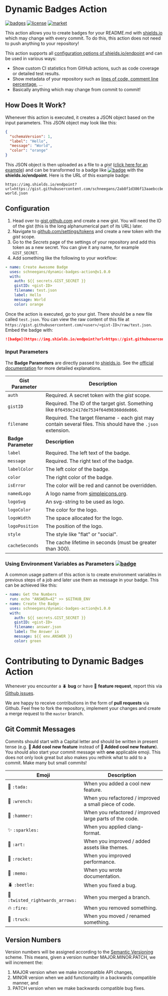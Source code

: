 # Dynamic Badges Action

[![badges](https://github.com/Schneegans/dynamic-badges-action/workflows/Build%20Badges/badge.svg)](https://github.com/Schneegans/dynamic-badges-action/actions)
[![license](https://img.shields.io/badge/License-MIT-purple.svg)](LICENSE)
[![market](https://img.shields.io/badge/Get_it-on_the_Marketplace-informational.svg)](https://github.com/marketplace/actions/dynamic-badges)

This action allows you to create badges for your README.md with [shields.io](https://shields.io) which may change with every commit. To do this, this action does not need to push anything to your repository!

This action supports all [configuration options of shields.io/endpoint](https://shields.io/endpoint) and can be used in various ways:
* Show custom CI statistics from GitHub actions, such as code coverage or detailed test results.
* Show metadata of your repository such as [lines of code, comment line percentage](https://schneegans.github.io/tutorials/2020/08/16/badges), ...
* Basically anything which may change from commit to commit!

## How Does It Work?

Whenever this action is executed, it creates a JSON object based on the input parameters.
This JSON object may look like this:

```json
{
  "schemaVersion": 1,
  "label": "Hello",
  "message": "World",
  "color": "orange"
}
```

This JSON object is then uploaded as a file to a *gist* ([click here for an example](https://gist.github.com/Schneegans/2ab8f1d386f13aaebccbd87dac94068d)) and can be transformed to a badge like [![badge](https://img.shields.io/endpoint?url=https://gist.githubusercontent.com/schneegans/2ab8f1d386f13aaebccbd87dac94068d/raw/hello-world.json)](https://img.shields.io/endpoint?url=https://gist.githubusercontent.com/schneegans/2ab8f1d386f13aaebccbd87dac94068d/raw/hello-world.json) with the **shields.io/endpoint**. Here is the URL of this example badge:

```
https://img.shields.io/endpoint?url=https://gist.githubusercontent.com/schneegans/2ab8f1d386f13aaebccbd87dac94068d/raw/hello-world.json
```

## Configuration

1. Head over to [gist.github.com](https://gist.github.com/) and create a new gist. You will need the ID of the gist (this is the long alphanumerical part of its URL) later.
2. Navigate to [github.com/settings/tokens](https://github.com/settings/tokens) and create a new token with the *gist* scope.
3. Go to the *Secrets* page of the settings of your repository and add this token as a new secret. You can give it any name, for example `GIST_SECRET`.
4. Add something like the following to your workflow:
```yml
- name: Create Awesome Badge
  uses: schneegans/dynamic-badges-action@v1.0.0
  with:
    auth: ${{ secrets.GIST_SECRET }}
    gistID: <gist-ID>
    filename: test.json
    label: Hello
    message: World
    color: orange
```

Once the action is executed, go to your gist.
There should be a new file called `test.json`.
You can view the raw content of this file at `https://gist.githubusercontent.com/<user>/<gist-ID>/raw/test.json`.
Embed the badge with:

```markdown
![badge](https://img.shields.io/endpoint?url=https://gist.githubusercontent.com/<user>/<gist-ID>/raw/test.json)
```

### Input Parameters

The **Badge Parameters** are directly passed to [shields.io](https://shields.io). See the [official documentation](https://shields.io/endpoint) for more detailed explanations.

Gist Parameter | Description
----------|------------
`auth` | Required. A secret token with the *gist* scope.
`gistID` | Required. The ID of the target gist. Something like `8f6459c2417de7534f64d98360dde866`.
`filename` | Required. The target filename - each gist may contain several files. This should have the `.json` extension.
**Badge Parameter** | **Description**
`label` | Required. The left text of the badge.
`message` | Required. The right text of the badge.
`labelColor` | The left color of the badge.
`color` | The right color of the badge.
`isError` | The color will be red and cannot be overridden.
`namedLogo` | A logo name from [simpleicons.org](http://simpleicons.org/).
`logoSvg` | An svg-string to be used as logo.
`logoColor` | The color for the logo.
`logoWidth` | The space allocated for the logo.
`logoPosition` | The position of the logo.
`style` | The style like "flat" or "social".
`cacheSeconds` | The cache lifetime in seconds (must be greater than 300).

### Using Environment Variables as Parameters [![badge](https://img.shields.io/endpoint?url=https://gist.githubusercontent.com/schneegans/2ab8f1d386f13aaebccbd87dac94068d/raw/answer.json)](https://img.shields.io/endpoint?url=https://gist.githubusercontent.com/schneegans/2ab8f1d386f13aaebccbd87dac94068d/raw/answer.json)

A common usage pattern of this action is to create environment variables in previous steps of a job and later use them as message in your badge. This can be achieved like this:

```yml
- name: Get the Numbers
  run: echo "ANSWER=42" >> $GITHUB_ENV
- name: Create the Badge
  uses: schneegans/dynamic-badges-action@v1.0.0
  with:
    auth: ${{ secrets.GIST_SECRET }}
    gistID: <gist-ID>
    filename: answer.json
    label: The Answer is
    message: ${{ env.ANSWER }}
    color: green
```

# Contributing to Dynamic Badges Action

Whenever you encounter a :beetle: **bug** or have :tada: **feature request**, 
report this via [Github issues](https://github.com/schneegans/dynamic-badges-action/issues).

We are happy to receive contributions in the form of **pull requests** via Github.
Feel free to fork the repository, implement your changes and create a merge request to the `master` branch.

## Git Commit Messages

Commits should start with a Capital letter and should be written in present tense (e.g. __:tada: Add cool new feature__ instead of __:tada: Added cool new feature__).
You should also start your commit message with **one** applicable emoji. This does not only look great but also makes you rethink what to add to a commit. Make many but small commits!

Emoji | Description
------|------------
:tada: `:tada:` | When you added a cool new feature.
:wrench: `:wrench:` | When you refactored / improved a small piece of code.
:hammer: `:hammer:` | When you refactored / improved large parts of the code.
:sparkles: `:sparkles:` | When you applied clang-format.
:art: `:art:` | When you improved / added assets like themes.
:rocket: `:rocket:` | When you improved performance.
:memo: `:memo:` | When you wrote documentation.
:beetle: `:beetle:` | When you fixed a bug.
:twisted_rightwards_arrows: `:twisted_rightwards_arrows:` | When you merged a branch.
:fire: `:fire:` | When you removed something.
:truck: `:truck:` | When you moved / renamed something.

## Version Numbers

Version numbers will be assigned according to the [Semantic Versioning](https://semver.org/) scheme.
This means, given a version number MAJOR.MINOR.PATCH, we will increment the:

1. MAJOR version when we make incompatible API changes,
2. MINOR version when we add functionality in a backwards compatible manner, and
3. PATCH version when we make backwards compatible bug fixes.
